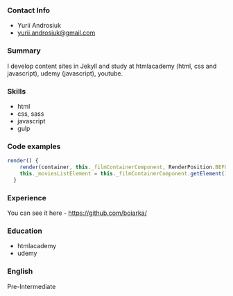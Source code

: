 
### Contact Info 
* Yurii Androsiuk
* yurii.androsiuk@gmail.com

### Summary
I develop content sites in Jekyll and study at htmlacademy (html, css and javascript), udemy (javascript), youtube.

### Skills
* html
* css, sass
* javascript
* gulp

### Code examples
```javascript
render() {
    render(container, this._filmContainerComponent, RenderPosition.BEFOREEND);
    this._moviesListElement = this._filmContainerComponent.getElement();
  }
```

### Experience
You can see it here - https://github.com/boiarka/

### Education
* htmlacademy
* udemy

### English
Pre-Intermediate